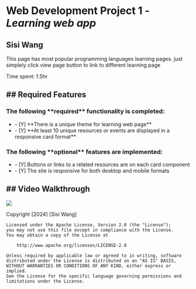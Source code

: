 # Web Development Project 1 - *Learning web app*
<h2>Sisi Wang</h2>
<p>This page has most popular programming languages learning pages. just simplely click view page button to link to different learning page</p>
<p>Time spent: 1.5hr</p>
<h2>## Required Features</h2>
<h3>The following **required** functionality is completed:</h3>
<ul>
  <li>- [Y] **There is a unique theme for learning web page**</li>
  <li>- [Y] **At least 10 unique resources or events are displayed in a responsive card format**</li>
</ul>
<h3>The following **optional** features are implemented:</h3>
<ul>
  <li>- [Y] Buttons or links to a related resources are on each card component</li>
  <li>- [Y] The site is responsive for both desktop and mobile formats</li>
</ul>
<h2>## Video Walkthrough</h2>
<img style="max-width:300px;" src="https://cdn.loom.com/sessions/thumbnails/bacc9013fe5642ca8daae23dc70ec464-with-play.gif">


Copyright [2024] [Sisi Wang]

    Licensed under the Apache License, Version 2.0 (the "License");
    you may not use this file except in compliance with the License.
    You may obtain a copy of the License at

        http://www.apache.org/licenses/LICENSE-2.0

    Unless required by applicable law or agreed to in writing, software
    distributed under the License is distributed on an "AS IS" BASIS,
    WITHOUT WARRANTIES OR CONDITIONS OF ANY KIND, either express or implied.
    See the License for the specific language governing permissions and
    limitations under the License.
